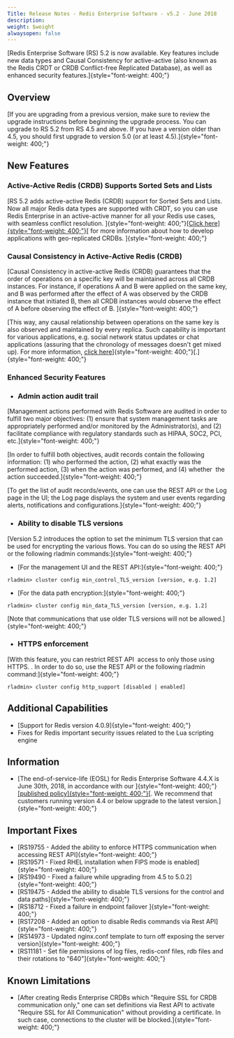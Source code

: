```yaml
---
Title: Release Notes - Redis Enterprise Software - v5.2 - June 2018
description: 
weight: $weight
alwaysopen: false
---
```

[Redis Enterprise Software (RS) 5.2 is now available. Key features
include new data types and Causal Consistency for active-active (also
known as the Redis CRDT or CRDB Conflict-free Replicated Database), as
well as enhanced security features.]{style="font-weight: 400;"}

**Overview**
------------

[If you are upgrading from a previous version, make sure to review the
upgrade instructions before beginning the upgrade process. You can
upgrade to RS 5.2 from RS 4.5 and above. If you have a version older
than 4.5, you should first upgrade to version 5.0 (or at least
4.5).]{style="font-weight: 400;"}

**New Features**
----------------

### **Active-Active Redis (CRDB) Supports Sorted Sets and Lists**

[RS 5.2 adds active-active Redis (CRDB) support for Sorted Sets and
Lists. Now all major Redis data types are supported with CRDT, so you
can use Redis Enterprise in an active-active manner for all your Redis
use cases, with seamless conflict resolution.
]{style="font-weight: 400;"}[[Click
here]{style="font-weight: 400;"}](https://redislabs.com/redis-enterprise-documentation/developing/crdbs/)[
for more information about how to develop applications with
geo-replicated CRDBs. ]{style="font-weight: 400;"}

### **Causal Consistency in Active-Active Redis (CRDB)**

[Causal Consistency in active-active Redis (CRDB) guarantees that the
order of operations on a specific key will be maintained across all CRDB
instances. For instance, if operations A and B were applied on the same
key, and B was performed after the effect of A was observed by the CRDB
instance that initiated B, then all CRDB instances would observe the
effect of A before observing the effect of B.
]{style="font-weight: 400;"}

[This way, any causal relationship between operations on the same key is
also observed and maintained by every replica. Such capability is
important for various applications, e.g. social network status updates
or chat applications (assuring that the chronology of messages doesn't
get mixed up). For more information, [click
here](https://redislabs.com/redis-enterprise-documentation/causal-consistency-crdb/)]{style="font-weight: 400;"}[.]{style="font-weight: 400;"}

### **Enhanced Security Features**

-   ### **Admin action audit trail**

[Management actions performed with Redis Software are audited in order
to fulfill two major objectives: (1) ensure that system management tasks
are appropriately performed and/or monitored by the Administrator(s),
and (2) facilitate compliance with regulatory standards such as HIPAA,
SOC2, PCI, etc.]{style="font-weight: 400;"}

[In order to fulfill both objectives, audit records contain the
following information: (1) who performed the action, (2) what exactly
was the performed action, (3) when the action was performed, and (4)
whether  the action succeeded.]{style="font-weight: 400;"}

[To get the list of audit records/events, one can use the REST API or
the Log page in the UI; the Log page displays the system and user events
regarding alerts, notifications and
configurations.]{style="font-weight: 400;"}

-   ### **Ability to disable TLS versions**

[Version 5.2 introduces the option to set the minimum TLS version that
can be used for encrypting the various flows. You can do so using the
REST API or the following rladmin commands:]{style="font-weight: 400;"}

-   [For the management UI and the REST API:]{style="font-weight: 400;"}

``` {style="border: 2px solid #ddd; font-family: courier; background-color: #333; color: #fff; padding: 10px; -webkit-font-smoothing: auto;"}
rladmin> cluster config min_control_TLS_version [version, e.g. 1.2]
```

-   [For the data path encryption:]{style="font-weight: 400;"}

``` {style="border: 2px solid #ddd; font-family: courier; background-color: #333; color: #fff; padding: 10px; -webkit-font-smoothing: auto;"}
rladmin> cluster config min_data_TLS_version [version, e.g. 1.2]
```

[Note that communications that use older TLS versions will not be
allowed.]{style="font-weight: 400;"}

-   ### **HTTPS enforcement**

[With this feature, you can restrict REST API  access to only those
using HTTPS. . In order to do so, use the REST API or the following
rladmin command:]{style="font-weight: 400;"}

``` {style="border: 2px solid #ddd; font-family: courier; background-color: #333; color: #fff; padding: 10px; -webkit-font-smoothing: auto;"}
rladmin> cluster config http_support [disabled | enabled]   
```

**Additional Capabilities**
---------------------------

-   [Support for Redis version 4.0.9]{style="font-weight: 400;"}
-   Fixes for Redis important security issues related to the Lua
    scripting engine

**Information**
---------------

-   [The end-of-service-life (EOSL) for Redis Enterprise Software 4.4.X
    is June 30th, 2018, in accordance with our
    ]{style="font-weight: 400;"}[[published
    policy]{style="font-weight: 400;"}](https://redislabs.com/redis-enterprise-documentation/administering/product-lifecycle/)[.
    We recommend that customers running version 4.4 or below upgrade to
    the latest version.]{style="font-weight: 400;"}

**Important Fixes**
-------------------

-   [RS19755 - Added the ability to enforce HTTPS communication when
    accessing REST API]{style="font-weight: 400;"}
-   [RS19571 - Fixed RHEL installation when FIPS mode is
    enabled]{style="font-weight: 400;"}
-   [RS19490 - Fixed a failure while upgrading from 4.5 to
    5.0.2]{style="font-weight: 400;"}
-   [RS19475 - Added the ability to disable TLS versions for the
    control and data paths]{style="font-weight: 400;"}
-   [RS18712 - Fixed a failure in endpoint failover
    ]{style="font-weight: 400;"}
-   [RS17208 - Added an option to disable Redis commands via Rest
    API]{style="font-weight: 400;"}
-   [RS14973 - Updated nginx.conf template to turn off exposing the
    server version]{style="font-weight: 400;"}
-   [RS11181 - Set file permissions of log files, redis-conf files, rdb
    files and their rotations to "640"]{style="font-weight: 400;"}

**Known Limitations**
---------------------

-   [After creating Redis Enterprise CRDBs which "Require SSL for CRDB
    communication only," one can set definitions via Rest API to
    activate "Require SSL for All Communication" without providing a
    certificate. In such case, connections to the cluster will be
    blocked.]{style="font-weight: 400;"}
